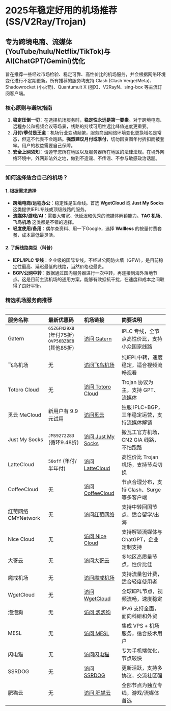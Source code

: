 # 2025年稳定好用的机场推荐 (SS/V2Ray/Trojan)
## 专为跨境电商、流媒体(YouTube/hulu/Netflix/TikTok)与AI(ChatGPT/Gemini)优化

旨在推荐一些经过市场检验、稳定可靠、高性价比的机场服务，并会根据网络环境变化进行不定期更新。所有推荐的服务均支持 Clash (Clash Verge/Meta)、Shadowrocket (小火箭)、Quantumult X (圈X)、V2RayN、sing-box 等主流订阅客户端。

### 核心原则与避坑指南

1.  **稳定压倒一切**：在选择机场服务时，**稳定性永远是第一要素**。对于跨境电商、远程办公和视频会议等场景，线路的持续可用性远比峰值速度更重要。
2.  **月付/季付是王道**：机场行业变动频繁，服务商因网络环境变化更换域名是常态，但这不代表不会跑路。**强烈建议月付或季付**，切勿因贪图年付折扣而被套牢。用户的权益需要自己保障。
3.  **安全上网须知**：请遵守您所在地区以及服务器所在地区的法律法规。在境外网络环境中，外网非法外之地，做到不造谣、不传谣、不参与敏感政治话题。

---

### **如何选择适合自己的机场？**

#### 1. 根据需求选择

* **跨境电商/远程办公**：稳定性是生命线。首选 **WgetCloud** 或 **Just My Socks** 这类提供IEPL专线或顶级线路的服务。
* **流媒体/游戏/AI**：需要大带宽、低延迟和优秀的流媒体解锁能力。**TAG 机场**、**飞鸟机场** 这类都是不错的选择。
* **轻度使用/备用**：偶尔查资料、用一下Google，选择 **Wallless** 的按量付费套餐，成本最低最灵活。

#### 2. 了解线路类型（科普）

* **IEPL/IPLC 专线**：企业级的国际专线，不经过公网防火墙（GFW），是目前稳定性最高、延迟最低的线路，当然价格也最贵。
* **BGP/公网中转**：数据通过国内服务器进行一次中转，再连接到海外落地节点。这是目前主流机场的通用方案，能够有效抵抗干扰，在速度和成本之间取得了良好平衡。

### **精选机场服务商推荐**
---
| 服务名称 | 最新优惠码 | 机场链接 | 简要说明 |
| :--- | :--- | :--- | :--- |
| Gatern | `65ZGFN29XB` (年付75折) <br> `OVP56BZ8E8` (其他85折) | [访问 Gatern](https://pianyivpn.com/go/gatern/) | IPLC 专线，全节点高性价比，支持小众国家线路 |
| 飞鸟机场 | 无 | [访问飞鸟机场](https://pianyivpn.com/go/flyingbird/) | 纯IEPL中转，速度稳定，适合视频流畅观看 |
| Totoro Cloud | 无 | [访问 Totoro Cloud](https://pianyivpn.com/go/totoro/) | Trojan 协议为主，支持 GPT、流媒体 |
| 觅云 MeCloud | 新用户有 9.9 元试用 | [访问觅云](https://pianyivpn.com/go/mecloud/) | 独服 IPLC+BGP，三年稳定运营，支持流媒体解锁 |
| Just My Socks | `JMS9272283` (循环9.48折) | [访问 Just My Socks](https://pianyivpn.com/go/jms/) | 搬瓦工官方机场，CN2 GIA 线路，不怕跑路 |
| LatteCloud | `50off` (年付/半年付) | [访问 LatteCloud](https://pianyivpn.com/go/LatteCloud/) | 高性价比 Trojan 机场，支持节点切换 |
| CoffeeCloud | 无 | [访问 CoffeeCloud](https://pianyivpn.com/go/coffeecloud/) | 节点合理分布，支持 Clash、Surge 等多客户端 |
| 红莓网络 CMYNetwork | 无 | [访问红莓网络](https://pianyivpn.com/go/hongmeiweb/) | 支持中转回国节点、适合留学/出海 |
| Nice Cloud | 无 | [访问 Nice Cloud](https://pianyivpn.com/go/niceyun/) | 支持解锁流媒体与 ChatGPT，企业定制支持 |
| 大哥云 | 无 | [访问大哥云](https://pianyivpn.com/go/dageyun/) | 多地区高质量节点，性价比佳 |
| 魔戒机场 | 无 | [访问魔戒机场](https://pianyivpn.com/go/mojie/) | 支持流量包计费，适合轻度使用者 |
| WgetCloud | 无 | [访问 WgetCloud](https://pianyivpn.com/go/WgetCloud/) | 全球IEPL节点，视频流畅，速度稳定 |
| 泡泡狗 | 无 | [访问 泡泡狗](https://pianyivpn.com/go/paopaogou/) | IPv6 支持全面，面向科研和外贸 |
| MESL | 无 | [访问 MESL](https://pianyivpn.com/go/mesl/) | 集成 VPS + 机场服务，适合技术用户 |
| 闪电猫 | 无 | [访问闪电猫](https://pianyivpn.com/go/speedcat/) | 专为手机端优化，节点较快 |
| SSRDOG | 无 | [访问 SSRDOG](https://pianyivpn.com/go/ssrdog/) | 更新活跃，支持多协议，交流社区强 |
| 肥猫云 | 无 | [访问 肥猫云](https://pianyivpn.com/go/fatcat/) | 全部节点为独立专线，游戏/流媒体首选 |
